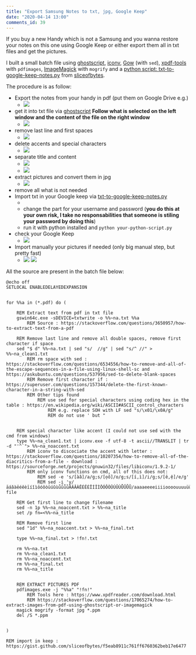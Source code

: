 ```yaml
---
title: "Export Samsung Notes to txt, jpg, Google Keep"
date: "2020-04-14 13:00"
comments_id: 39
---
```


If you buy a new Handy which is not a Samsung and you wanna restore your notes on this one using Google Keep or either export them all in txt files and get the pictures. 

I built a small batch file using [ghostscript](https://www.ghostscript.com/), [iconv](https://sourceforge.net/projects/gnuwin32/files/libiconv/1.9.2-1/), [Gow](https://github.com/bmatzelle/gow) (with `sed`), [xpdf-tools](https://www.xpdfreader.com/download.html) with `pdfimages`, [ImageMagick](https://imagemagick.org/index.php) with `mogrify` and a [python script: txt-to-google-keep-notes.py](https://gist.github.com/sliceofbytes/f5eab8911c761ff6760362beb17e6477) from [sliceofbytes](https://gist.github.com/sliceofbytes).


The procedure is as follow:

- Export the notes from your handy in pdf (put them on Google Drive e.g.)
	- ![](../assets/2020-04-14-samsung-notes-to-keep_01.jpg)
- get it into txt file via [ghostscript](https://www.ghostscript.com/) **Follow what is selected on the left window and the content of the file on the right window**
	- ![](../assets/2020-04-14-samsung-notes-to-keep_02.jpg)
- remove last line and first spaces
	- ![](../assets/2020-04-14-samsung-notes-to-keep_03.jpg)
- delete accents and special characters
	- ![](../assets/2020-04-14-samsung-notes-to-keep_04.jpg)
- separate title and content
	- ![](../assets/2020-04-14-samsung-notes-to-keep_05.jpg)
	- ![](../assets/2020-04-14-samsung-notes-to-keep_06.jpg)
- extract pictures and convert them in jpg
	- ![](../assets/2020-04-14-samsung-notes-to-keep_07.jpg)
- remove all what is not needed
- Import txt in your Google keep via [txt-to-google-keep-notes.py]((https://gist.github.com/sliceofbytes/f5eab8911c761ff6760362beb17e6477))
	- <script src="https://gist.github.com/sliceofbytes/f5eab8911c761ff6760362beb17e6477.js"></script>
	- change the part for your username and password (**you do this at your own risk, I take no responsabilities that someone is stiling your password by doing this**)
	- run it with python installed and `python your-python-script.py`
- check your Google Keep
	- ![](../assets/2020-04-14-samsung-notes-to-keep_08.jpg)
- Import manually your pictures if needed (only big manual step, but pretty fast)
	- ![](../assets/2020-04-14-samsung-notes-to-keep_10.jpg) ![](../assets/2020-04-14-samsung-notes-to-keep_11.jpg)
	
	


All the source are present in the batch file below:

```shell
@echo off
SETLOCAL ENABLEDELAYEDEXPANSION

	
for %%a in (*.pdf) do (

	REM Extract text from pdf in txt file
	gswin64c.exe -sDEVICE=txtwrite -o %%~na.txt %%a
		REM Source : https://stackoverflow.com/questions/3650957/how-to-extract-text-from-a-pdf
	
	REM Remove last line and remove all double spaces, remove first character if space
	sed "$ d" %%~na.txt | sed "s/  //g" | sed "s/^ //" > %%~na_clean1.txt
		REM rm space with sed : https://stackoverflow.com/questions/6534556/how-to-remove-and-all-of-the-escape-sequences-in-a-file-using-linux-shell-sc and  https://askubuntu.com/questions/537956/sed-to-delete-blank-spaces
		REM Remove first character if : https://superuser.com/questions/157344/delete-the-first-known-character-in-a-string-with-sed
		REM Other tips found
			REM use sed for special characters using coding hex in the table : https://en.wikipedia.org/wiki/ASCII#ASCII_control_characters
				REM e.g. replace SOH with LF sed "s/\x01/\x0A/g" 
				REM do not use ' but "
	
	
	REM special character like accent (I could not use sed with the cmd from windows)
	type %%~na_clean1.txt | iconv.exe -f utf-8 -t ascii//TRANSLIT | tr -d "'^`"> %%~na_noaccent.txt
		REM iconv to discociate the accent with letter : https://stackoverflow.com/questions/10207354/how-to-remove-all-of-the-diacritics-from-a-file - download : https://sourceforge.net/projects/gnuwin32/files/libiconv/1.9.2-1/
		REM only iconv functions on cmd, all of this does not: 
			REM sed -e 's/[àâ]/a/g;s/[ọõ]/o/g;s/[í,ì]/i/g;s/[ê,ệ]/e/g' 
			REM sed -i 'y/āáǎàēéěèīíǐìōóǒòūúǔùǖǘǚǜĀÁǍÀĒÉĚÈĪÍǏÌŌÓǑÒŪÚǓÙǕǗǙǛ/aaaaeeeeiiiioooouuuuüüüüAAAAEEEEIIIIOOOOUUUUÜÜÜÜ/' file
	
	REM Get first line to change filename
	sed -n 1p %%~na_noaccent.txt > %%~na_title
	set /p fn=<%%~na_title
	
	REM Remove first line 
	sed "1d" %%~na_noaccent.txt > %%~na_final.txt
	
	type %%~na_final.txt > !fn!.txt
	
	rm %%~na.txt
	rm %%~na_clean1.txt
	rm %%~na_noaccent.txt
	rm %%~na_final.txt
	rm %%~na_title
	
	
	REM EXTRACT PICTURES PDF
	pdfimages.exe -j "%%a" "!fn!"
		REM Tools here : https://www.xpdfreader.com/download.html
		REM https://stackoverflow.com/questions/17065274/how-to-extract-images-from-pdf-using-ghostscript-or-imagemagick
	magick mogrify -format jpg *.ppm
	del /S *.ppm
	
	
)

REM import in keep : https://gist.github.com/sliceofbytes/f5eab8911c761ff6760362beb17e6477



```


